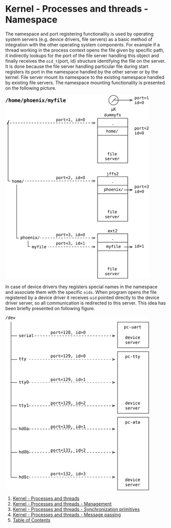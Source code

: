 # Kernel - Processes and threads - Namespace

The namespace and port registering functionality is used by operating system servers (e.g. device drivers, file servers) as a basic method of integration with the other operating system components. For example if a thread working in the process context opens the file given by specific path, it indirectly lookups for the port of the file server handling this object and finally receives the `oid_t`(port, id) structure identifying the file on the server. It is done because the file server handling particular file during start registers its port in the namespace handled by the other server or by the kernel. File server mount its namespace to the existing namespace handled by existing file servers. The namespace mounting functionality is presented on the following picture.

<img src="_images/proc-namespace.png" style=" width: 450px">

In case of device drivers they registers special names in the namespace and associate them with the specific `oids`. 
When program opens the file registered by a device driver it receives `oid` pointed directly to the device driver server, so all communication is redirected to this server. This idea has been briefly presented on following figure.

<img src="_images/proc-namespace2.png" style=" width: 450px">

1. [Kernel - Processes and threads](README.md)
2. [Kernel - Processes and threads - Management](forking.md)
3. [Kernel - Processes and threads - Synchronization primitives](sync.md)
4. [Kernel - Processes and threads - Message passing](msg.md)
5. [Table of Contents](../../README.md)
